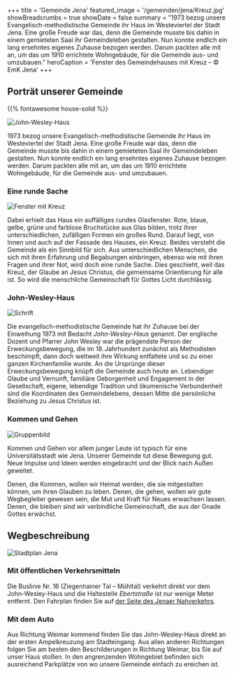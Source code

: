 +++
title = 'Gemeinde Jena'
featured_image = '/gemeinden/jena/Kreuz.jpg'
showBreadcrumbs = true
showDate = false
summary = "1973 bezog unsere Evangelisch-methodistische Gemeinde ihr Haus im Westeviertel der Stadt Jena. Eine große Freude war das, denn die Gemeinde musste bis dahin in einem gemieteten Saal ihr Gemeindeleben gestalten. Nun konnte endlich ein lang ersehntes eigenes Zuhause bezogen werden. Darum packten alle mit an, um das um 1910 errichtete Wohngebäude, für die Gemeinde aus- und umzubauen."
heroCaption = 'Fenster des Gemeindehauses mit Kreuz – &copy; EmK Jena'
+++
<!-- showBreadcrumbs: true -->

## Porträt unserer Gemeinde

{{% fontawesome house-solid %}}
<!--{{ $image := resources.Get "/gemeinden/jena/JWH2.jpg" }} {{ $image.Crop 300x1000 center}}-->

![John-Wesley-Haus](/gemeinden/jena/JWH2.jpg "John-Wesley-Haus in Jena")

1973 bezog unsere Evangelisch-methodistische Gemeinde ihr Haus im Westeviertel der Stadt Jena. Eine große Freude war das, denn die Gemeinde musste bis dahin in einem gemieteten Saal ihr Gemeindeleben gestalten. Nun konnte endlich ein lang ersehntes eigenes Zuhause bezogen werden. Darum packten alle mit an, um das um 1910 errichtete Wohngebäude, für die Gemeinde aus- und umzubauen.

### Eine runde Sache
![Fenster mit Kreuz](/gemeinden/jena/Kreuz.jpg)

Dabei erhielt das Haus ein auffälliges rundes Glasfenster. Rote, blaue, gelbe, grüne und farblose Bruchstücke aus Glas bilden, trotz ihrer unterschiedlichen, zufälligen Formen ein großes Rund. Darauf liegt, von Innen und auch auf der Fassade des Hauses, ein Kreuz. Beides versteht die Gemeinde als ein Sinnbild für sich. Aus unterschiedlichen Menschen, die sich mit ihren Erfahrung und Begabungen einbringen, ebenso wie mit ihren Fragen und ihrer Not, wird doch eine runde Sache. Dies geschieht, weil das Kreuz, der Glaube an Jesus Christus, die gemeinsame Orientierung für alle ist. So wird die menschliche Gemeinschaft für Gottes Licht durchlässig.

### John-Wesley-Haus

![Schrift](/gemeinden/jena/Schrift.jpg)

Die evangelisch-methodistische Gemeinde hat ihr Zuhause bei der Einweihung 1973 mit Bedacht _John-Wesley-Haus_ genannt. Der englische Dozent und Pfarrer John Wesley war die prägendste Person der Erweckungsbewegung, die im 18.&#x202F;Jahrhundert zunächst als Methodisten beschimpft, dann doch weltweit ihre Wirkung entfaltete und so zu einer ganzen Kirchenfamilie wurde. An die Ursprünge dieser Erweckungsbewegung knüpft die Gemeinde auch heute an. Lebendiger Glaube und Vernunft, familiäre Geborgenheit und Engagement in der Gesellschaft, eigene, lebendige Tradition und ökumenische Verbundenheit sind die Koordinaten des Gemeindelebens, dessen Mitte die persönliche Beziehung zu Jesus Christus ist.

<!--
Zur Gemeinde gehören heute ca.&#x202F;100&#x202F;Mitglieder, Angehörige und Freunde. Aus verschiedenen Stadtteilen Jenas und aus Weimar kommen wir am Sonntag zu Gottesdienst und Kindergottesdienst zusammen. Fast immer bietet das anschließende Kirchen-Café Raum für Austausch und Begegnung. Wöchentlich findet ein offener Kindertreff statt. Der Chor bereichert das gottesdienstliche Leben. Drei Hauskreise und der Frauen- und Seniorenkreis sind regelmäßige Gelegenheiten, den Glauben in Gemeinschaft zu leben und zu stärken.
-->

### Kommen und Gehen

![Gruppenbild](/gemeinden/jena/gemeinde-2008.jpg) 

Kommen und Gehen vor allem junger Leute ist typisch für eine Universitätsstadt wie Jena. Unserer Gemeinde tut diese Bewegung gut. Neue Impulse und Ideen werden eingebracht und der Blick nach Außen geweitet.

Denen, die Kommen, wollen wir Heimat werden, die sie mitgestalten können, um ihren Glauben zu leben. Denen, die gehen, wollen wir gute Wegbegleiter gewesen sein, die Mut und Kraft für Neues erwachsen lassen. Denen, die bleiben sind wir verbindliche Gemeinschaft, die aus der Gnade Gottes erwächst.

## Wegbeschreibung

![Stadtplan Jena](/gemeinden/jena/Stadtplan.jpg)

### Mit öffentlichen Verkehrsmitteln

Die Buslinie Nr. 16 (Ziegenhainer Tal – Mühltal) verkehrt direkt vor dem John-Wesley-Haus und die Haltestelle _Ebertstraße_ ist nur wenige Meter entfernt.
Den Fahrplan finden Sie auf [der Seite des Jenaer Nahverkehrs](https://www.stadtwerke-jena.de/nahverkehr/privatkunden/fahrplaene.html).

### Mit dem Auto

Aus Richtung Weimar kommend finden Sie das John-Wesley-Haus direkt an der ersten Ampelkreuzung am Stadteingang.
Aus allen anderen Richtungen folgen Sie am besten den Beschilderungen in Richtung Weimar, bis Sie auf unser Haus stoßen.
In den angrenzenden Wohngebiet befinden sich ausreichend Parkplätze von wo unsere Gemeinde einfach zu ereichen ist.

<!-- ## John-Wesley-Haus

Das John-Wesley-Haus in der Humboldtstraße (B7 Richtung Weimar), benannt nach dem Gründer der Evangelisch-methodistischen Kirche -->

